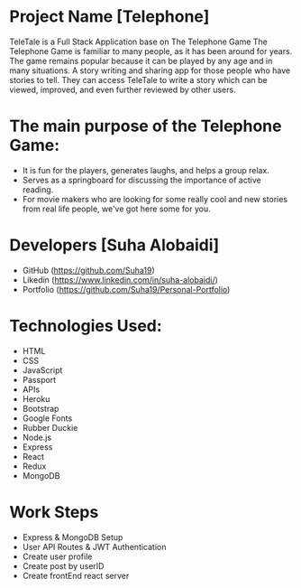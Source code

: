# Project Name [Telephone]

TeleTale is a Full Stack Application base on The Telephone Game The Telephone Game is familiar to many people, as it has been around for years. The game remains popular because it can be played by any age and in many situations.
A story writing and sharing app for those people who have stories to tell. They can access TeleTale to write a story which can be viewed, improved, and even further reviewed by other users.

# The main purpose of the Telephone Game:

- It is fun for the players, generates laughs, and helps a group relax.
- Serves as a springboard for discussing the importance of active reading.
- For movie makers who are looking for some really cool and new stories from real life people, we've got here some for you.

# Developers [Suha Alobaidi]

- GitHub (https://github.com/Suha19)
- Likedin (https://www.linkedin.com/in/suha-alobaidi/)
- Portfolio (https://github.com/Suha19/Personal-Portfolio)

# Technologies Used:

- HTML
- CSS
- JavaScript
- Passport
- APIs
- Heroku
- Bootstrap
- Google Fonts
- Rubber Duckie
- Node.js
- Express
- React
- Redux
- MongoDB

# Work Steps

- Express & MongoDB Setup
- User API Routes & JWT Authentication
- Create user profile
- Create post by userID
- Create frontEnd react server
